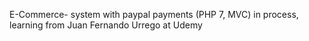 E-Commerce-
system with paypal payments (PHP 7, MVC)  in process, learning from Juan Fernando Urrego at Udemy 
